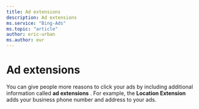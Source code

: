 ```yaml
---
title: Ad extensions
description: Ad extensions
ms.service: "Bing-Ads"
ms.topic: "article"
author: eric-urban
ms.author: eur
---
```


# Ad extensions

You can give people more reasons to click your ads by including additional information called **ad extensions** . For example, the **Location Extension**  adds your business phone number and address to your ads.


